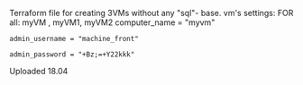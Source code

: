 Terraform file for creating 3VMs without any "sql"- base.
vm's settings:
FOR all: myVM , myVM1, myVM2 
	computer_name  = "myvm"

    admin_username = "machine_front" 

    admin_password = "+Bz;=+Y22kkk"
    
Uploaded 18.04

